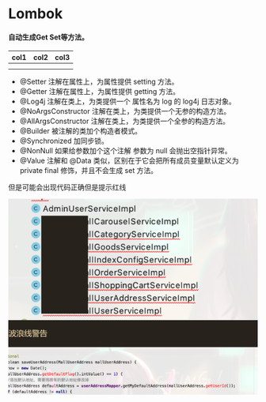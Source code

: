 # Lombok

#### 自动生成Get Set等方法。

|col1|col2|col3|
| ------| ------| ------|
||||
||||

- @Setter 注解在属性上，为属性提供 setting 方法。
- @Getter 注解在属性上，为属性提供 getting 方法。
- @Log4j 注解在类上，为类提供一个 属性名为 log 的 log4j 日志对象。
- @NoArgsConstructor 注解在类上，为类提供一个无参的构造方法。
- @AllArgsConstructor 注解在类上，为类提供一个全参的构造方法。
- @Builder 被注解的类加个构造者模式。
- @Synchronized 加同步锁。
- @NonNull 如果给参数加个这个注解 参数为 null 会抛出空指针异常。
- @Value 注解和 @Data 类似，区别在于它会把所有成员变量默认定义为 private final 修饰，并且不会生成 set 方法。

但是可能会出现代码正确但是提示红线

![image-20220925012615259](assets/image-20220925012615259-20221010104650-zf2u4mv.png)
